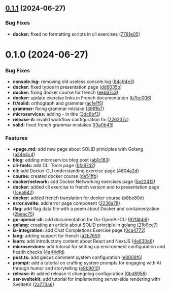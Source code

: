 

## [0.1.1](https://github.com/MohammadBnei/blog-2023/compare/0.1.0...0.1.1) (2024-06-27)


### Bug Fixes

* **docker:** fixed no formatting scripts in cli exercises ([7781e05](https://github.com/MohammadBnei/blog-2023/commit/7781e05c8dd8736f3bbf2f8cfc4a1396e5a30fac))

# 0.1.0 (2024-06-27)


### Bug Fixes

* **console.log:** removing old useless console.log ([84c94e3](https://github.com/MohammadBnei/blog-2023/commit/84c94e3d5c950c19ba5fd61449bee64015ffa915))
* **docker:** fixed typos in presentation page ([dd6035b](https://github.com/MohammadBnei/blog-2023/commit/dd6035b65c51725d76ef1884b17985a0a03a43a5))
* **docker:** fixing docker course for french ([eeb67c3](https://github.com/MohammadBnei/blog-2023/commit/eeb67c3b8f1339948dda1024212a507a6de7af90))
* **docker:** update exercise links in French documentation ([b7bc006](https://github.com/MohammadBnei/blog-2023/commit/b7bc006501704bf69cdd5eee2843616601115cb9))
* **fr/solid:** orthograph and grammar ([ac1e1f5](https://github.com/MohammadBnei/blog-2023/commit/ac1e1f53f1d202c398a21f6212874a3543419585))
* **grammar:** fixing grammar mistake ([39fffb7](https://github.com/MohammadBnei/blog-2023/commit/39fffb723b676011b7029407fd238f89dd349632))
* **microservices:** adding - in title ([3dc8bf3](https://github.com/MohammadBnei/blog-2023/commit/3dc8bf3ae3eb1510f8329d22fc91ca3901179bbb))
* **release-it:** invalid workflow configuration fix ([726237c](https://github.com/MohammadBnei/blog-2023/commit/726237c8fae368f5c01c5676aaa9683de302a065))
* **solid:** fixed french grammar mistakes ([f3a0b43](https://github.com/MohammadBnei/blog-2023/commit/f3a0b43225f2bdd8558868b3c5c6787581e1e901))


### Features

* **+page.md:** add new page about SOLID principles with Golang ([a24e4c4](https://github.com/MohammadBnei/blog-2023/commit/a24e4c449abd5a01cf5b9d85f911f02fd38b84e2))
* **blog:** adding microservice blog post ([ab1c183](https://github.com/MohammadBnei/blog-2023/commit/ab1c183e704343aaaeb21797abbfb88b9f005e83))
* **cli-tools:** add CLI Tools page ([bfa97d2](https://github.com/MohammadBnei/blog-2023/commit/bfa97d2fe4720b6fe62078f1eab82c5d086b291b))
* **cli:** add Docker CLI understanding exercise page ([4604a2d](https://github.com/MohammadBnei/blog-2023/commit/4604a2d80c2d92cc260b438475c549d4ffd3dbc4))
* **course:** created docker course ([de51ffb](https://github.com/MohammadBnei/blog-2023/commit/de51ffb9eca64858267daa15443d04e05ebf2069))
* **docker/network:** add Docker Networking exercises page ([5e22412](https://github.com/MohammadBnei/blog-2023/commit/5e224124db3b6cb96582bb42b1bc5af569fee049))
* **docker:** added cli exercise to french version and to presentation page ([1cea842](https://github.com/MohammadBnei/blog-2023/commit/1cea8427f94616e825b10c6c2104e29f9839bfb3))
* **docker:** added french translation for docker course ([b8be80d](https://github.com/MohammadBnei/blog-2023/commit/b8be80d8108e2091810b7a34cfd7f60f303bb458))
* **error.svelte:** add error page component ([2238a78](https://github.com/MohammadBnei/blog-2023/commit/2238a78b3bee46bab3a0810a429b56d8cd4218e6))
* **flag:** add flag data file with a poem about Docker and containerization ([2beac75](https://github.com/MohammadBnei/blog-2023/commit/2beac7597c8b614e858a88b7aa0302b9cd874a4e))
* **go-openai-cli:** add documentation for Go-OpenAI-CLI ([92f4bb6](https://github.com/MohammadBnei/blog-2023/commit/92f4bb6b7a330a957760f5e761e99e420567fb05))
* **golang:** creating an article about SOLID principle in golang ([21b9ce7](https://github.com/MohammadBnei/blog-2023/commit/21b9ce7d1254b26638449b707f3cc8f3b7d07294))
* **ia-integration:** add Chat Completions Exercise page ([0ca4772](https://github.com/MohammadBnei/blog-2023/commit/0ca4772f019c671c490b2bc23bd536a2d772f06b))
* **lang:** adding support for french ([a2b765f](https://github.com/MohammadBnei/blog-2023/commit/a2b765f83c6c4cbd321f375538ef316f01a630b9))
* **learn:** add introductory content about React and NextJS ([4e630e6](https://github.com/MohammadBnei/blog-2023/commit/4e630e6eb06a0ddd4430f7ecc6cb1fb147f74d94))
* **microservices:** add tutorial for setting up environment configuration and health checks ([4a44dfd](https://github.com/MohammadBnei/blog-2023/commit/4a44dfd9334ccb4ef7ec7a0f2dad6fc1b31a6b18))
* **post.ts:** add giscus comment system configuration ([e0008f6](https://github.com/MohammadBnei/blog-2023/commit/e0008f6334dca120c45d2d540c4b9c03bfb63f35))
* **prompt:** add a tutorial on crafting system prompts for engaging with AI through humor and storytelling ([e9b9010](https://github.com/MohammadBnei/blog-2023/commit/e9b901035e204a7a7a57be91096774c7f1c0c965))
* **release-it:** added release-it changelog configuration ([0bd8956](https://github.com/MohammadBnei/blog-2023/commit/0bd8956abd1923140728efc589a3aa1eaab10c3b))
* **ssr-sveltekit:** add tutorial for implementing server-side rendering with SvelteKit ([2a773a6](https://github.com/MohammadBnei/blog-2023/commit/2a773a69afaec6658664b54f0ce85e0c6e64f72e))
